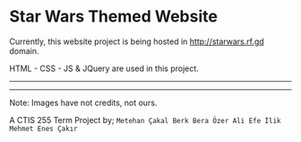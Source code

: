# Star Wars Themed Website

Currently, this website project is being hosted in http://starwars.rf.gd domain.

HTML - CSS - JS & JQuery are used in this project.

---
---

Note: Images have not credits, not ours.

A CTIS 255 Term Project by;
  `Metehan Çakal
  Berk Bera Özer
  Ali Efe İlik
  Mehmet Enes Çakır`
